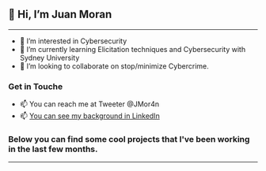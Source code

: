 ## 👋 Hi, I’m Juan Moran

---

- 👀 I’m interested in Cybersecurity
- 🌱 I’m currently learning Elicitation techniques and Cybersecurity with Sydney University
- 💞️ I’m looking to collaborate on stop/minimize Cybercrime.


### Get in Touche
- 📫 You can reach me at Tweeter @JMor4n
- 📫 [You can see my background in LinkedIn](https://www.linkedin.com/in/juan-m-66082035/ "Juan Moran's LinkedIn")

### Below you can find some cool projects that I've been working in the last few months.

---

<!---
JMor4n/JMor4n is a ✨ special ✨ repository because its `README.md` (this file) appears on your GitHub profile.
You can click the Preview link to take a look at your changes.
--->
